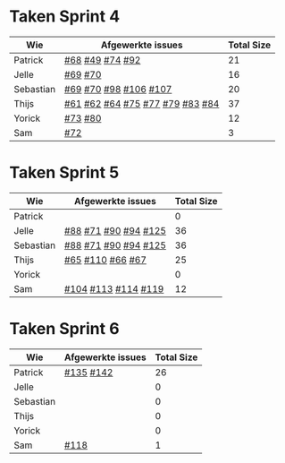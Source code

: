 # Taken Sprint 4

Wie|Afgewerkte issues|Total Size
--------|--------|--------
Patrick|[#68](https://github.com/waaghals/Tainted-Aberrant-Lion/issues/68) [#49](https://github.com/waaghals/Tainted-Aberrant-Lion/issues/49) [#74](https://github.com/waaghals/Tainted-Aberrant-Lion/issues/74) [#92](https://github.com/waaghals/Tainted-Aberrant-Lion/issues/92)|21
Jelle|[#69](https://github.com/waaghals/Tainted-Aberrant-Lion/issues/69) [#70](https://github.com/waaghals/Tainted-Aberrant-Lion/issues/70)|16
Sebastian|[#69](https://github.com/waaghals/Tainted-Aberrant-Lion/issues/69) [#70](https://github.com/waaghals/Tainted-Aberrant-Lion/issues/70) [#98](https://github.com/waaghals/Tainted-Aberrant-Lion/issues/98) [#106](https://github.com/waaghals/Tainted-Aberrant-Lion/issues/106) [#107](https://github.com/waaghals/Tainted-Aberrant-Lion/issues/107) | 20
Thijs|[#61](https://github.com/waaghals/Tainted-Aberrant-Lion/issues/61) [#62](https://github.com/waaghals/Tainted-Aberrant-Lion/issues/62) [#64](https://github.com/waaghals/Tainted-Aberrant-Lion/issues/64) [#75](https://github.com/waaghals/Tainted-Aberrant-Lion/issues/75) [#77](https://github.com/waaghals/Tainted-Aberrant-Lion/issues/77) [#79](https://github.com/waaghals/Tainted-Aberrant-Lion/issues/79) [#83](https://github.com/waaghals/Tainted-Aberrant-Lion/issues/83) [#84](https://github.com/waaghals/Tainted-Aberrant-Lion/issues/84)|37
Yorick| [#73](https://github.com/waaghals/Tainted-Aberrant-Lion/issues/73) [#80](https://github.com/waaghals/Tainted-Aberrant-Lion/issues/80)|12
Sam|[#72](https://github.com/waaghals/Tainted-Aberrant-Lion/issues/72)|3


# Taken Sprint 5

Wie|Afgewerkte issues|Total Size
--------|--------|--------
Patrick||0
Jelle|[#88](https://github.com/waaghals/Tainted-Aberrant-Lion/issues/88) [#71](https://github.com/waaghals/Tainted-Aberrant-Lion/issues/71) [#90](https://github.com/waaghals/Tainted-Aberrant-Lion/issues/90) [#94](https://github.com/waaghals/Tainted-Aberrant-Lion/issues/94) [#125](https://github.com/waaghals/Tainted-Aberrant-Lion/issues/125)|36
Sebastian|[#88](https://github.com/waaghals/Tainted-Aberrant-Lion/issues/88) [#71](https://github.com/waaghals/Tainted-Aberrant-Lion/issues/71) [#90](https://github.com/waaghals/Tainted-Aberrant-Lion/issues/90) [#94](https://github.com/waaghals/Tainted-Aberrant-Lion/issues/94) [#125](https://github.com/waaghals/Tainted-Aberrant-Lion/issues/125)|36
Thijs|[#65](https://github.com/waaghals/Tainted-Aberrant-Lion/issues/65) [#110](https://github.com/waaghals/Tainted-Aberrant-Lion/issues/110) [#66](https://github.com/waaghals/Tainted-Aberrant-Lion/issues/66) [#67](https://github.com/waaghals/Tainted-Aberrant-Lion/issues/67)|25
Yorick||0
Sam|[#104](https://github.com/waaghals/Tainted-Aberrant-Lion/issues/104) [#113](https://github.com/waaghals/Tainted-Aberrant-Lion/issues/113) [#114](https://github.com/waaghals/Tainted-Aberrant-Lion/issues/114) [#119](https://github.com/waaghals/Tainted-Aberrant-Lion/issues/119)|12


# Taken Sprint 6

Wie|Afgewerkte issues|Total Size
--------|--------|--------
Patrick|[#135](https://github.com/waaghals/Tainted-Aberrant-Lion/issues/135) [#142](https://github.com/waaghals/Tainted-Aberrant-Lion/issues/142)|26
Jelle||0
Sebastian||0
Thijs||0
Yorick||0
Sam|[#118](https://github.com/waaghals/Tainted-Aberrant-Lion/issues/118)|1
